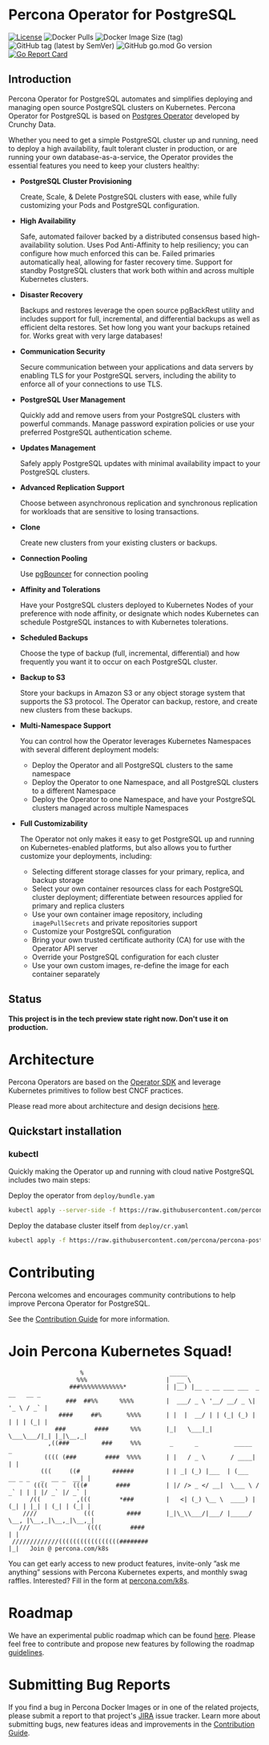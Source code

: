 # Percona Operator for PostgreSQL

[![License](https://img.shields.io/badge/License-Apache%202.0-blue.svg)](https://opensource.org/licenses/Apache-2.0)
![Docker Pulls](https://img.shields.io/docker/pulls/percona/percona-postgresql-operator)
![Docker Image Size (tag)](https://img.shields.io/docker/image-size/percona/percona-postgresql-operator/2)
![GitHub tag (latest by SemVer)](https://img.shields.io/github/v/tag/percona/percona-postgresql-operator?include_prereleases&sort=semver)
![GitHub go.mod Go version](https://img.shields.io/github/go-mod/go-version/percona/percona-postgresql-operator)
[![Go Report Card](https://goreportcard.com/badge/github.com/percona/percona-postgresql-operator)](https://goreportcard.com/report/github.com/percona/percona-postgresql-operator)

## Introduction

Percona Operator for PostgreSQL automates and simplifies deploying and managing open source PostgreSQL clusters on Kubernetes. Percona Operator for PostgreSQL is based on [Postgres Operator](https://crunchydata.github.io/postgres-operator/latest/) developed by Crunchy Data.

Whether you need to get a simple PostgreSQL cluster up and running, need to deploy a high availability, fault tolerant cluster in production, or are running your own database-as-a-service, the Operator provides the essential features you need to keep your clusters healthy:

- **PostgreSQL Cluster Provisioning**

  Create, Scale, & Delete PostgreSQL clusters with ease, while fully customizing your Pods and PostgreSQL configuration.

- **High Availability**

  Safe, automated failover backed by a distributed consensus based high-availability solution. Uses Pod Anti-Affinity to help resiliency; you can configure how much enforced this can be. Failed primaries automatically heal, allowing for faster recovery time. Support for standby PostgreSQL clusters that work both within and across multiple Kubernetes clusters.

- **Disaster Recovery**

  Backups and restores leverage the open source pgBackRest utility and includes support for full, incremental, and differential backups as well as efficient delta restores. Set how long you want your backups retained for. Works great with very large databases!

- **Communication Security**

  Secure communication between your applications and data servers by enabling TLS for your PostgreSQL servers, including the ability to enforce all of your connections to use TLS.

- **PostgreSQL User Management**

  Quickly add and remove users from your PostgreSQL clusters with powerful commands. Manage password expiration policies or use your preferred PostgreSQL authentication scheme.

- **Updates Management**

  Safely apply PostgreSQL updates with minimal availability impact to your PostgreSQL clusters.

- **Advanced Replication Support**

  Choose between asynchronous replication and synchronous replication for workloads that are sensitive to losing transactions.

- **Clone**

  Create new clusters from your existing clusters or backups.

- **Connection Pooling**

  Use [pgBouncer](https://access.crunchydata.com/documentation/postgres-operator/latest/tutorial/pgbouncer/) for connection pooling

- **Affinity and Tolerations**

  Have your PostgreSQL clusters deployed to Kubernetes Nodes of your preference with node affinity, or designate which nodes Kubernetes can schedule PostgreSQL instances to with Kubernetes tolerations.

- **Scheduled Backups**

  Choose the type of backup (full, incremental, differential) and how frequently you want it to occur on each PostgreSQL cluster.

- **Backup to S3**

  Store your backups in Amazon S3 or any object storage system that supports the S3 protocol. The Operator can backup, restore, and create new clusters from these backups.

- **Multi-Namespace Support**

  You can control how the Operator leverages Kubernetes Namespaces with several different deployment models:

  - Deploy the Operator and all PostgreSQL clusters to the same namespace
  - Deploy the Operator to one Namespace, and all PostgreSQL clusters to a different Namespace
  - Deploy the Operator to one Namespace, and have your PostgreSQL clusters managed across multiple Namespaces

- **Full Customizability**

  The Operator not only makes it easy to get PostgreSQL up and running on Kubernetes-enabled platforms, but also allows you to further customize your deployments, including:

  - Selecting different storage classes for your primary, replica, and backup storage
  - Select your own container resources class for each PostgreSQL cluster deployment; differentiate between resources applied for primary and replica clusters
  - Use your own container image repository, including `imagePullSecrets` and private repositories support
  - Customize your PostgreSQL configuration
  - Bring your own trusted certificate authority (CA) for use with the Operator API server
  - Override your PostgreSQL configuration for each cluster
  - Use your own custom images, re-define the image for each container separately

## Status

**This project is in the tech preview state right now. Don't use it on production.**

# Architecture

Percona Operators are based on the [Operator SDK](https://github.com/operator-framework/operator-sdk) and leverage Kubernetes primitives to follow best CNCF practices.

Please read more about architecture and design decisions [here](https://docs.percona.com/percona-operator-for-postgresql/2.0/architecture.html).

## Quickstart installation

### kubectl

Quickly making the Operator up and running with cloud native PostgreSQL includes two main steps:

Deploy the operator from `deploy/bundle.yam`

```sh
kubectl apply --server-side -f https://raw.githubusercontent.com/percona/percona-postgresql-operator/main/deploy/bundle.yaml
```

Deploy the database cluster itself from `deploy/cr.yaml`

```sh
kubectl apply -f https://raw.githubusercontent.com/percona/percona-postgresql-operator/main/deploy/cr.yaml
```

# Contributing

Percona welcomes and encourages community contributions to help improve Percona Operator for PostgreSQL.

See the [Contribution Guide](CONTRIBUTING.md) for more information.

# Join Percona Kubernetes Squad!                                                                             
```                                                                                     
                    %                        _____                
                   %%%                      |  __ \                                          
                 ###%%%%%%%%%%%%*           | |__) |__ _ __ ___ ___  _ __   __ _             
                ###  ##%%      %%%%         |  ___/ _ \ '__/ __/ _ \| '_ \ / _` |            
              ####     ##%       %%%%       | |  |  __/ | | (_| (_) | | | | (_| |            
             ###        ####      %%%       |_|   \___|_|  \___\___/|_| |_|\__,_|           
           ,((###         ###     %%%        _      _          _____                       _
          (((( (###        ####  %%%%       | |   / _ \       / ____|                     | | 
         (((     ((#         ######         | | _| (_) |___  | (___   __ _ _   _  __ _  __| | 
       ((((       (((#        ####          | |/ /> _ </ __|  \___ \ / _` | | | |/ _` |/ _` |
      /((          ,(((        *###         |   <| (_) \__ \  ____) | (_| | |_| | (_| | (_| |
    ////             (((         ####       |_|\_\\___/|___/ |_____/ \__, |\__,_|\__,_|\__,_|
   ///                ((((        ####                                  | |                  
 /////////////(((((((((((((((((########                                 |_|   Join @ percona.com/k8s   
```

You can get early access to new product features, invite-only ”ask me anything” sessions with Percona Kubernetes experts, and monthly swag raffles. Interested? Fill in the form at [percona.com/k8s](https://www.percona.com/k8s).

# Roadmap

We have an experimental public roadmap which can be found [here](https://github.com/percona/roadmap/projects/1). Please feel free to contribute and propose new features by following the roadmap [guidelines](https://github.com/percona/roadmap).

# Submitting Bug Reports

If you find a bug in Percona Docker Images or in one of the related projects, please submit a report to that project's [JIRA](https://jira.percona.com/browse/K8SPG) issue tracker. Learn more about submitting bugs, new features ideas and improvements in the [Contribution Guide](CONTRIBUTING.md).
